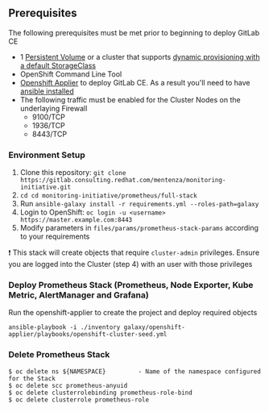 ## Prerequisites

The following prerequisites must be met prior to beginning to deploy GitLab CE

* 1 [Persistent Volume](https://docs.openshift.com/container-platform/latest/architecture/additional_concepts/storage.html) or a cluster that supports [dynamic provisioning with a default StorageClass](https://docs.openshift.com/container-platform/latest/install_config/storage_examples/storage_classes_dynamic_provisioning.html)
* OpenShift Command Line Tool
* [Openshift Applier](https://github.com/redhat-cop/openshift-applier/) to deploy GitLab CE. As a result you'll need to have [ansible installed](http://docs.ansible.com/ansible/latest/intro_installation.html)
* The following traffic must be enabled for the Cluster Nodes on the underlaying Firewall
    * 9100/TCP
    * 1936/TCP
    * 8443/TCP


### Environment Setup

1. Clone this repository: `git clone https://gitlab.consulting.redhat.com/mentenza/monitoring-initiative.git`
2. `cd cd monitoring-initiative/prometheus/full-stack`
3. Run `ansible-galaxy install -r requirements.yml --roles-path=galaxy`
4. Login to OpenShift: `oc login -u <username> https://master.example.com:8443`
5. Modify parameters in `files/params/prometheus-stack-params` according to your requirements

:heavy_exclamation_mark: This stack will create objects that require `cluster-admin` privileges. Ensure you are logged into the Cluster (step 4) with an user with those privileges

### Deploy Prometheus Stack (Prometheus, Node Exporter, Kube Metric, AlertManager and Grafana)

Run the openshift-applier to create the project and deploy required objects
```
ansible-playbook -i ./inventory galaxy/openshift-applier/playbooks/openshift-cluster-seed.yml
```

### Delete Prometheus Stack

```
$ oc delete ns ${NAMESPACE}         - Name of the namespace configured for the Stack
$ oc delete scc prometheus-anyuid
$ oc delete clusterrolebinding prometheus-role-bind
$ oc delete clusterrole prometheus-role
